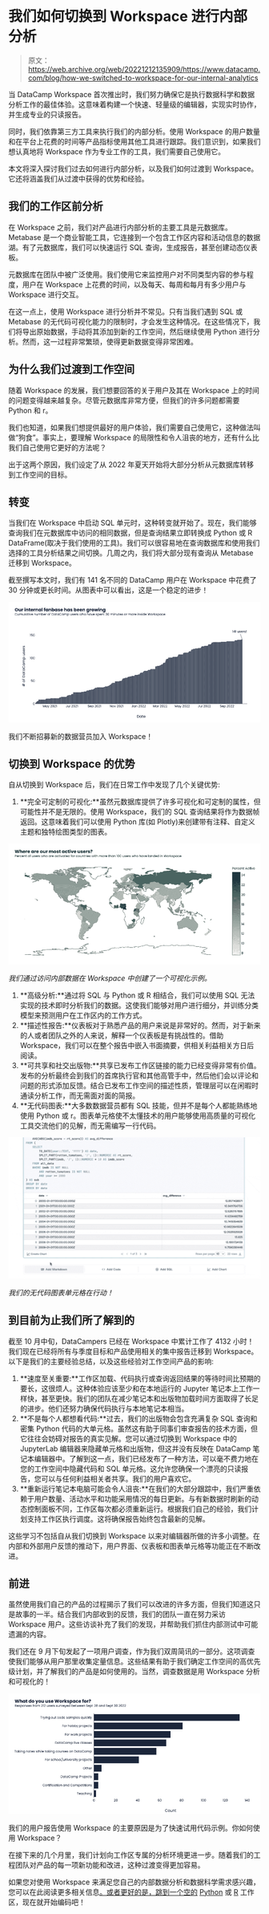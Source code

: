 # 我们如何切换到 Workspace 进行内部分析

> 原文：<https://web.archive.org/web/20221212135909/https://www.datacamp.com/blog/how-we-switched-to-workspace-for-our-internal-analytics>

当 DataCamp Workspace 首次推出时，我们努力确保它是执行数据科学和数据分析工作的最佳体验。这意味着构建一个快速、轻量级的编辑器，实现实时协作，并生成专业的只读报告。

同时，我们依靠第三方工具来执行我们的内部分析。使用 Workspace 的用户数量和在平台上花费的时间等产品指标使用其他工具进行跟踪。我们意识到，如果我们想认真地将 Workspace 作为专业工作的工具，我们需要自己使用它。

本文将深入探讨我们过去如何进行内部分析，以及我们如何过渡到 Workspace。它还将涵盖我们从过渡中获得的优势和经验。

## 我们的工作区前分析

在 Workspace 之前，我们对产品进行内部分析的主要工具是元数据库。Metabase 是一个商业智能工具，它连接到一个包含工作区内容和活动信息的数据湖。有了元数据库，我们可以快速运行 SQL 查询，生成报告，甚至创建动态仪表板。

元数据库在团队中被广泛使用。我们使用它来监控用户对不同类型内容的参与程度，用户在 Workspace 上花费的时间，以及每天、每周和每月有多少用户与 Workspace 进行交互。

在这一点上，使用 Workspace 进行分析并不常见。只有当我们遇到 SQL 或 Metabase 的无代码可视化能力的限制时，才会发生这种情况。在这些情况下，我们将导出原始数据，手动将其添加到新的工作空间，然后继续使用 Python 进行分析。然而，这一过程非常繁琐，使得更新数据变得非常困难。

## 为什么我们过渡到工作空间

随着 Workspace 的发展，我们想要回答的关于用户及其在 Workspace 上的时间的问题变得越来越复杂。尽管元数据库非常方便，但我们的许多问题都需要 Python 和 r。

我们也知道，如果我们想提供最好的用户体验，我们需要自己使用它，这种做法叫做“狗食”。事实上，要理解 Workspace 的局限性和令人沮丧的地方，还有什么比我们自己使用它更好的方法呢？

出于这两个原因，我们设定了从 2022 年夏天开始将大部分分析从元数据库转移到工作空间的目标。

## 转变

当我们在 Workspace 中启动 SQL 单元时，这种转变就开始了。现在，我们能够查询我们在元数据库中访问的相同数据，但是查询结果立即转换成 Python 或 R DataFrame(取决于我们使用的工具)。我们可以很容易地在查询数据库和使用我们选择的工具分析结果之间切换。几周之内，我们将大部分现有查询从 Metabase 迁移到 Workspace。

截至撰写本文时，我们有 141 名不同的 DataCamp 用户在 Workspace 中花费了 30 分钟或更长时间。从图表中可以看出，这是一个稳定的进步！

![DataCamp Workspace at DataCamp](img/2cee85c5e01a76ffd2c2e1ad97468fea.png)

我们不断招募新的数据营员加入 Workspace！

## 切换到 Workspace 的优势

自从切换到 Workspace 后，我们在日常工作中发现了几个关键优势:

1.  **完全可定制的可视化:**虽然元数据库提供了许多可视化和可定制的属性，但可能性并不是无限的。使用 Workspace，我们的 SQL 查询结果将作为数据帧返回。这意味着我们可以使用 Python 库(如 Plotly)来创建带有注释、自定义主题和独特绘图类型的图表。

![DataCamp Workspace Usage](img/91fe40c36ec7447b5c918c991466feaa.png)

*我们通过访问内部数据在 Workspace 中创建了一个可视化示例。*

1.  **高级分析:**通过将 SQL 与 Python 或 R 相结合，我们可以使用 SQL 无法实现的技术即时分析我们的数据。这使我们能够对用户进行细分，并训练分类模型来预测用户在工作区内的工作方式。
2.  **描述性报告:**仪表板对于熟悉产品的用户来说是非常好的。然而，对于新来的人或者团队之外的人来说，解释一个仪表板是有挑战性的。借助 Workspace，我们可以在整个报告中嵌入书面摘要，供相关利益相关方日后阅读。
3.  **可共享和社交出版物:**共享已发布工作区链接的能力已经变得非常有价值。发布的分析最终会到我们的首席执行官和其他高管手中，然后他们会以评论和问题的形式添加反馈。结合已发布工作空间的描述性质，管理层可以在闲暇时通读分析工作，而无需面对面的简报。
4.  **无代码图表:**大多数数据营员都有 SQL 技能，但并不是每个人都能熟练地使用 Python 或 r。图表单元格使不太懂技术的用户能够使用高质量的可视化工具交流他们的见解，而无需编写一行代码。

![DataCamp Workspace Visual Cells](img/f06bcb5180cbd323fc98c0b9e0dc14d8.png)

*我们的无代码图表单元格在行动！*

## 到目前为止我们所了解到的

截至 10 月中旬，DataCampers 已经在 Workspace 中累计工作了 4132 小时！我们现在已经将所有与季度目标和产品使用相关的集中报告迁移到 Workspace。以下是我们的主要经验总结，以及这些经验对工作空间产品的影响:

1.  **速度至关重要:**工作区加载、代码执行或查询返回结果的等待时间比预期的要长，这很烦人。这种体验应该至少和在本地运行的 Jupyter 笔记本上工作一样快，甚至更快。我们的团队在减少笔记本和出版物加载时间方面取得了长足的进步。他们还努力确保代码执行与本地笔记本相当。
2.  **不是每个人都想看代码:**过去，我们的出版物会包含充满复杂 SQL 查询和密集 Python 代码的大单元格。虽然这有助于同事们审查报告的技术方面，但它往往会妨碍对报告的真实见解。您可以通过切换到 Workspace 中的 JupyterLab 编辑器来隐藏单元格和出版物，但这并没有反映在 DataCamp 笔记本编辑器中。了解到这一点，我们已经发布了一种方法，可以毫不费力地在您的工作空间中隐藏代码和 SQL 单元格。这允许您确保一个漂亮的只读报告，您可以与任何利益相关者共享。我们的用户喜欢它。
3.  **重新运行笔记本电脑可能会令人沮丧:**在我们的大部分跟踪中，我们严重依赖于用户数量、活动水平和功能采用情况的每日更新。与有新数据时刷新的动态控制面板不同，工作区每次都必须重新运行。根据我们自己的经验，我们计划支持工作区执行调度。这将确保报告始终包含最新的见解。

这些学习不包括自从我们切换到 Workspace 以来对编辑器所做的许多小调整。在内部和外部用户反馈的推动下，用户界面、仪表板和图表单元格等功能正在不断改进。

## 前进

虽然使用我们自己的产品的过程揭示了我们可以改进的许多方面，但我们知道这只是故事的一半。结合我们内部收到的反馈，我们的团队一直在努力采访 Workspace 用户。这些访谈补充了我们的发现，并帮助我们抓住内部测试中可能遗漏的内容。

我们还在 9 月下旬发起了一项用户调查，作为我们双周简讯的一部分。这项调查使我们能够从用户那里收集定量信息。这些结果有助于我们确定工作空间的高优先级计划，并了解我们的产品是如何使用的。当然，调查数据是用 Workspace 分析和可视化的！

![DataCamp Workspace Use Cases](img/38feaedef747ad6f4dfcad49c4c94d06.png)

我们的用户报告使用 Workspace 的主要原因是为了快速试用代码示例。你如何使用 Workspace？

在接下来的几个月里，我们计划向工作区专属的分析环境更进一步。随着我们的工程团队对产品的每一项新功能和改进，这种过渡变得更加容易。

如果您对使用 Workspace 来满足您自己的内部数据分析和数据科学需求感兴趣，您可以在此阅读更多相关信息[。或者更好的是，跳到一个空的](https://web.archive.org/web/20221129032949/https://workspace-docs.datacamp.com/) [Python](https://web.archive.org/web/20221129032949/http://app.datacamp.com/workspace/new?_tag=template&templateKey=python-base&utm_source=media&utm_medium=blog&utm_campaign=workspace-transition-article) 或 [R](https://web.archive.org/web/20221129032949/http://app.datacamp.com/workspace/new?_tag=template&templateKey=r-base&utm_source=media&utm_medium=blog&utm_campaign=workspace-transition-article) 工作区，现在就开始编码吧！